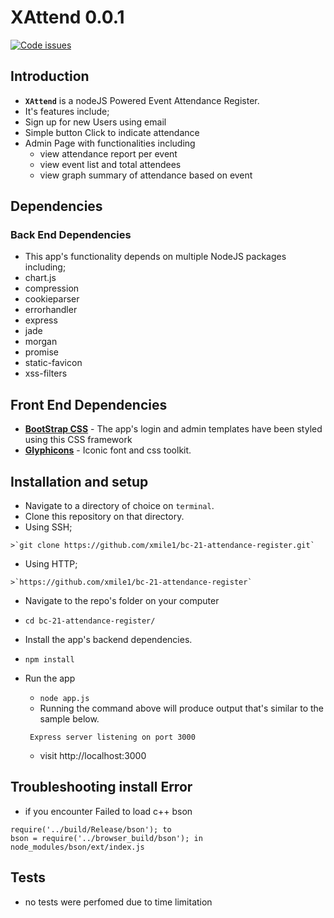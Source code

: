 # XAttend 0.0.1

<A href="https://www.quantifiedcode.com/app/project/e9a4900cbc6d434c9bfd88860deb2389"><img src="https://www.quantifiedcode.com/api/v1/project/e9a4900cbc6d434c9bfd88860deb2389/badge.svg" alt="Code issues"/></A>

## Introduction
*  **`XAttend`** is a nodeJS Powered Event Attendance Register.
*  It's features include;
  *  Sign up for new Users using email
  *  Simple button Click to indicate attendance
  *  Admin Page with functionalities including 
     * view attendance report per event
     * view event list and total attendees
     * view graph summary of attendance based on event

## Dependencies

### Back End Dependencies

*  This app's functionality depends on multiple NodeJS packages including;
  * chart.js
  * compression
  * cookieparser
  * errorhandler
  * express
  * jade
  * morgan
  * promise
  * static-favicon
  * xss-filters

## Front End Dependencies
*  **[BootStrap CSS](http://getbootstrap.com/)** - The app's login and admin templates have been styled using this CSS framework
*  **[Glyphicons](https://glyphicons.com/)** - Iconic font and css toolkit.

## Installation and setup
*  Navigate to a directory of choice on `terminal`.
*  Clone this repository on that directory.
  *  Using SSH;

    >`git clone https://github.com/xmile1/bc-21-attendance-register.git`

  *  Using HTTP;

    >`https://github.com/xmile1/bc-21-attendance-register`

*  Navigate to the repo's folder on your computer
  *  `cd bc-21-attendance-register/`
*  Install the app's backend dependencies.
  *  `npm install`
* Run the app
  *  `node app.js`
  *  Running the command above will produce output that's similar to the sample below.

  ```
   Express server listening on port 3000
  ```
  * visit http://localhost:3000

## Troubleshooting install Error
  *  if you encounter Failed to load c++ bson 
```
require('../build/Release/bson'); to
bson = require('../browser_build/bson'); in node_modules/bson/ext/index.js
```

  
## Tests
* no tests were perfomed due to time limitation

